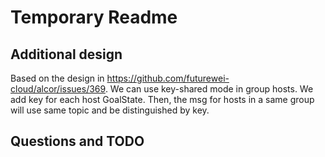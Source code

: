 # Temporary Readme

## Additional design

Based on the design in https://github.com/futurewei-cloud/alcor/issues/369.
We can use key-shared mode in group hosts. We add key for each host GoalState. Then, the msg for hosts in a same group will use same topic and be distinguished by key.

## Questions and TODO
